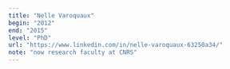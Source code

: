 ```yaml
---
title: "Nelle Varoquaux"
begin: "2012"
end: "2015"
level: "PhD"
url: "https://www.linkedin.com/in/nelle-varoquaux-63250a34/"
note: "now research faculty at CNRS"
---
```

